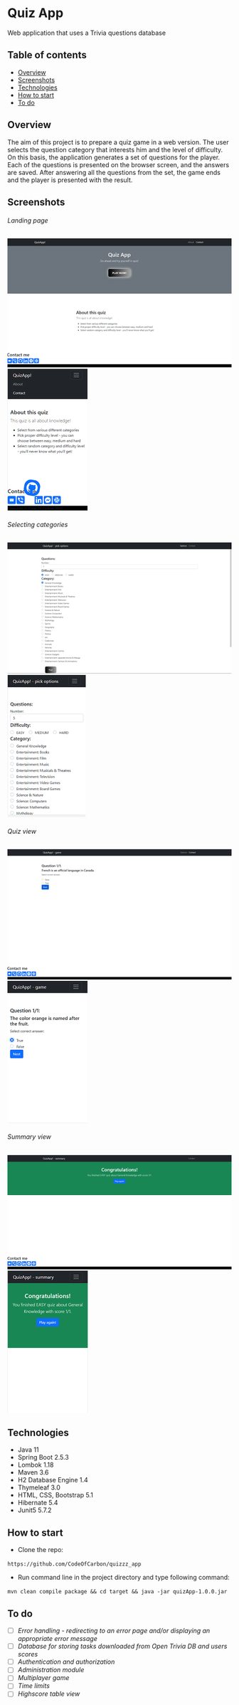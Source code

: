 # Quiz App
Web application that uses a Trivia questions database

## Table of contents
* [Overview](#overwiev)
* [Screenshots](#screenshots)
* [Technologies](#technologies)
* [How to start](#how-to-start)
* [To do](#to-do)

## Overview
The aim of this project is to prepare a quiz game in a web version.
The user selects the question category that interests him and the level of difficulty.
On this basis, the application generates a set of questions for the player.
Each of the questions is presented on the browser screen, and the answers are saved.
After answering all the questions from the set, the game ends and the player is presented with the result.

## Screenshots
###### Landing page
![browser_home](src/main/resources/static/screenshots/browser_home.png) ![mobile_home](src/main/resources/static/screenshots/mobile_home.png)

###### Selecting categories
![browser_select](src/main/resources/static/screenshots/browser_select.png) ![mobile_select](src/main/resources/static/screenshots/mobile_select.png)

###### Quiz view
![browser_game](src/main/resources/static/screenshots/browser_game.png) ![mobile_game](src/main/resources/static/screenshots/mobile_game.png)

###### Summary view
![browser_summary](src/main/resources/static/screenshots/browser_summary.png) ![mobile_summary](src/main/resources/static/screenshots/mobile_summary.png)

## Technologies
- Java 11
- Spring Boot 2.5.3
- Lombok 1.18
- Maven 3.6
- H2 Database Engine 1.4
- Thymeleaf 3.0
- HTML, CSS, Bootstrap 5.1
- Hibernate 5.4
- Junit5 5.7.2

## How to start
- Clone the repo:

``https://github.com/CodeOfCarbon/quizzz_app``

- Run command line in the project directory and type following command:

``mvn clean compile package && cd target && java -jar quizApp-1.0.0.jar``


## To do
- [ ] *Error handling - redirecting to an error page and/or displaying an appropriate error message*
- [ ] *Database for storing tasks downloaded from Open Trivia DB and users scores*
- [ ] *Authentication and authorization*
- [ ] *Administration module*
- [ ] *Multiplayer game*
- [ ] *Time limits*
- [ ] *Highscore table view*
